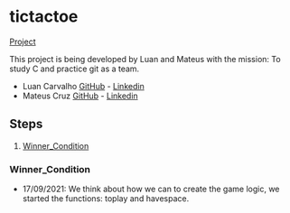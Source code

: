 # tictactoe
[Project](https://github.com/luanldcarvalho/tictactoe/projects/1)

This project is being developed by Luan and Mateus with the mission: To study C and practice git as a team.
- Luan Carvalho [GitHub](https://github.com/luanldcarvalho) - [Linkedin](https://www.linkedin.com/in/luanldcarvalho/)
- Mateus Cruz [GitHub](https://github.com/mateuscruz22) - [Linkedin](https://www.linkedin.com/in/mateuscruz22/)

## Steps

1. [Winner_Condition](#Winner_Condition)

### Winner_Condition

- 17/09/2021: We think about how we can to create the game logic, we started the functions: toplay and havespace.
